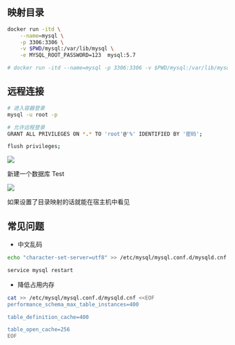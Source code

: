 <!--
 * @Description: 
 * @Version: 1.0
 * @Autor: DaLao
 * @Email: dalao_li@163.com
 * @Date: 2021-01-16 17:59:34
 * @LastEditors: DaLao
 * @LastEditTime: 2021-12-25 23:49:59
-->

## 映射目录

```sh
docker run -itd \
    --name=mysql \
    -p 3306:3306 \
    -v $PWD/mysql:/var/lib/mysql \
    -e MYSQL_ROOT_PASSWORD=123  mysql:5.7

# docker run -itd --name=mysql -p 3306:3306 -v $PWD/mysql:/var/lib/mysql -e MYSQL_ROOT_PASSWORD= 123  mysql:5.7
```

## 远程连接

```sh
# 进入容器登录
mysql -u root -p

# 允许远程登录
GRANT ALL PRIVILEGES ON *.* TO 'root'@'%' IDENTIFIED BY '密码';

flush privileges;
```

![](https://cdn.hurra.ltd/img/20200515202734.png)

新建一个数据库 Test

![](https://cdn.hurra.ltd/img/20200515234119.png)

如果设置了目录映射的话就能在宿主机中看见

## 常见问题

- 中文乱码

```sh
echo "character-set-server=utf8" >> /etc/mysql/mysql.conf.d/mysqld.cnf

service mysql restart
```

- 降低占用内存

```sh
cat >> /etc/mysql/mysql.conf.d/mysqld.cnf <<EOF
performance_schema_max_table_instances=400

table_definition_cache=400

table_open_cache=256
EOF
```





